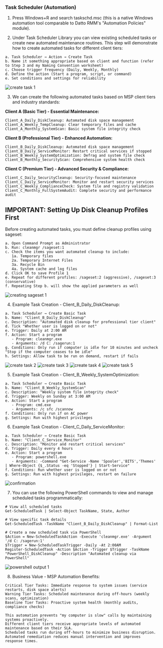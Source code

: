 ### Task Scheduler (Automation)
1. Press Windows+R and search taskschd.msc (this is a native Windows automation tool comparable to Datto RMM's "Automation Policies" module).

2. Under Task Scheduler Library you can view existing scheduled tasks or create new automated maintenance routines. This step will demonstrate how to create automated tasks for different client tiers:

```
a. Task Scheduler → Action → Create Task
b. Name it something appropriate based on client and function (refer to Step 3 and my Naming Convention worksheet)
c. Choose trigger frequency (Daily, Weekly, Monthly)
d. Define the action (Start a program, script, or command)
e. Set conditions and settings for reliability
```
![create task 1](https://github.com/nickbruggen90/LabsVol8021Q/blob/main/Project%205%3A%20MSP%20Operation%20Lab%20-%20Datto%20RMM%20Workflow%20Simulation/Images/Screenshot%202025-06-20%20040559.png)

3. We can create the following automated tasks based on MSP client tiers and industry standards:

**Client A (Basic Tier) - Essential Maintenance:**
```
Client_A_Daily_DiskCleanup: Automated disk space management
Client_A_Weekly_TempCleanup: Clear temporary files and cache
Client_A_Monthly_SystemScan: Basic system file integrity check
```

**Client B (Professional Tier) - Enhanced Automation:**
```
Client_B_Daily_DiskCleanup: Automated disk space management
Client_B_Daily_ServiceMonitor: Restart critical services if stopped
Client_B_Weekly_SystemOptimization: Defrag and system file check
Client_B_Monthly_SecurityScan: Comprehensive system health check
```

**Client C (Premium Tier) - Advanced Security & Compliance:**
```
Client_C_Daily_SecurityCleanup: Security-focused maintenance
Client_C_Daily_ServiceMonitor: Monitor and restart security services
Client_C_Weekly_ComplianceCheck: System file and registry validation
Client_C_Monthly_FullSystemAudit: Complete security and performance audit
```

## **IMPORTANT: Setting Up Disk Cleanup Profiles First**
Before creating automated tasks, you must define cleanup profiles using sageset:

```
a. Open Command Prompt as Administrator
b. Run: cleanmgr /sageset:1
c. Check the items you want automated cleanup to include:
   1a. Temporary files
   2a. Temporary Internet Files  
   3a. Recycle Bin
   4a. System cache and log files
d. Click OK to save Profile 1
e. Repeat for different profiles: /sageset:2 (aggressive), /sageset:3 (conservative)
f. Repeating Step b. will show the applied parameters as well
```
![creating sageset 1](https://github.com/nickbruggen90/LabsVol8021Q/blob/main/Project%205%3A%20MSP%20Operation%20Lab%20-%20Datto%20RMM%20Workflow%20Simulation/Images/Screenshot%202025-06-20%20035754.png)

4. Example Task Creation - Client_B_Daily_DiskCleanup:
```
a. Task Scheduler → Create Basic Task
b. Name: "Client_B_Daily_DiskCleanup"
c. Description: "Automated disk cleanup for professional tier client"
d. Tick "Whether user is logged on or not"
e. Trigger: Daily at 2:00 AM
f. Action: Start a program
   - Program: cleanmgr.exe
   - Arguments: /d C: /sagerun:1
g. Conditions: Only run if computer is idle for 10 minutes and uncheck "Stop if the computer ceases to be idle"
h. Settings: Allow task to be run on demand, restart if fails
```
![create task 2](https://github.com/nickbruggen90/LabsVol8021Q/blob/main/Project%205%3A%20MSP%20Operation%20Lab%20-%20Datto%20RMM%20Workflow%20Simulation/Images/Screenshot%202025-06-20%20040638.png)
![create task 3](https://github.com/nickbruggen90/LabsVol8021Q/blob/main/Project%205%3A%20MSP%20Operation%20Lab%20-%20Datto%20RMM%20Workflow%20Simulation/Images/Screenshot%202025-06-20%20040736.png)
![create task 4](https://github.com/nickbruggen90/LabsVol8021Q/blob/main/Project%205%3A%20MSP%20Operation%20Lab%20-%20Datto%20RMM%20Workflow%20Simulation/Images/Screenshot%202025-06-20%20040934.png)
![create task 5](https://github.com/nickbruggen90/LabsVol8021Q/blob/main/Project%205%3A%20MSP%20Operation%20Lab%20-%20Datto%20RMM%20Workflow%20Simulation/Images/Screenshot%202025-06-20%20041116.png)

5. Example Task Creation - Client_B_Weekly_SystemOptimization:
```
a. Task Scheduler → Create Basic Task
b. Name: "Client_B_Weekly_SystemScan"
c. Description: "Weekly system file integrity check"
d. Trigger: Weekly on Sunday at 3:00 AM
e. Action: Start a program
   - Program: cmd.exe
   - Arguments: /c sfc /scannow
f. Conditions: Only run if on AC power
g. Settings: Run with highest privileges
```

6. Example Task Creation - Client_C_Daily_ServiceMonitor:
```
a. Task Scheduler → Create Basic Task
b. Name: "Client_C_Service_Monitor"
c. Description: "Monitor and restart critical services"
d. Trigger: Daily every 4 hours
e. Action: Start a program
   - Program: powershell.exe
   - Arguments: -Command "Get-Service -Name 'Spooler','BITS','Themes' | Where-Object {$_.Status -eq 'Stopped'} | Start-Service"
f. Conditions: Run whether user is logged on or not
g. Settings: Run with highest privileges, restart on failure
```
![confirmation](https://github.com/nickbruggen90/LabsVol8021Q/blob/main/Project%205%3A%20MSP%20Operation%20Lab%20-%20Datto%20RMM%20Workflow%20Simulation/Images/Screenshot%202025-06-20%20041130.png)


7. You can use the following PowerShell commands to view and manage scheduled tasks programmatically:
```
# View all scheduled tasks
Get-ScheduledTask | Select-Object TaskName, State, Author

# View specific task details
Get-ScheduledTask -TaskName "Client_B_Daily_DiskCleanup" | Format-List

# Create a new scheduled task via PowerShell
$Action = New-ScheduledTaskAction -Execute 'cleanmgr.exe' -Argument '/d C: /sagerun:1'
$Trigger = New-ScheduledTaskTrigger -Daily -At 2:00AM
Register-ScheduledTask -Action $Action -Trigger $Trigger -TaskName "PowerShell_DiskCleanup" -Description "Automated cleanup via PowerShell"
```
![powershell output 1](https://github.com/nickbruggen90/LabsVol8021Q/blob/main/Project%205%3A%20MSP%20Operation%20Lab%20-%20Datto%20RMM%20Workflow%20Simulation/Images/Screenshot%202025-06-20%20041502.png)

8. Business Value - MSP Automation Benefits:
```
Critical Tier Tasks: Immediate response to system issues (service restarts, disk space alerts)
Warning Tier Tasks: Scheduled maintenance during off-hours (weekly scans, optimization)
Baseline Tier Tasks: Proactive system health (monthly audits, compliance checks)

This automation prevents "my computer is slow" calls by maintaining systems proactively.
Different client tiers receive appropriate levels of automated maintenance based on their SLA.
Scheduled tasks run during off-hours to minimize business disruption.
Automated remediation reduces manual intervention and improves response times.
```

